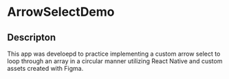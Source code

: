 # ArrowSelectDemo

## Descripton
This app was develoepd to practice implementing a custom arrow select to loop through an array in a circular manner utilizing React Native and custom assets created with Figma.
